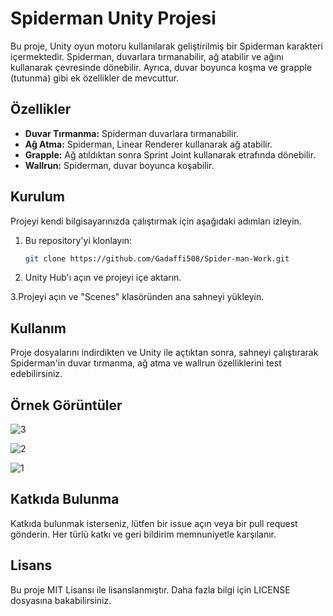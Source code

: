 # Spiderman Unity Projesi

Bu proje, Unity oyun motoru kullanılarak geliştirilmiş bir Spiderman karakteri içermektedir. Spiderman, duvarlara tırmanabilir, ağ atabilir ve ağını kullanarak çevresinde dönebilir. Ayrıca, duvar boyunca koşma ve grapple (tutunma) gibi ek özellikler de mevcuttur.

## Özellikler

- **Duvar Tırmanma:** Spiderman duvarlara tırmanabilir.
- **Ağ Atma:** Spiderman, Linear Renderer kullanarak ağ atabilir.
- **Grapple:** Ağ atıldıktan sonra Sprint Joint kullanarak etrafında dönebilir.
- **Wallrun:** Spiderman, duvar boyunca koşabilir.

## Kurulum

Projeyi kendi bilgisayarınızda çalıştırmak için aşağıdaki adımları izleyin.

1. Bu repository'yi klonlayın:
   ```sh
   git clone https://github.com/Gadaffi508/Spider-man-Work.git

2. Unity Hub'ı açın ve projeyi içe aktarın.
   
3.Projeyi açın ve "Scenes" klasöründen ana sahneyi yükleyin.

## Kullanım

Proje dosyalarını indirdikten ve Unity ile açtıktan sonra, sahneyi çalıştırarak Spiderman'in duvar tırmanma, ağ atma ve wallrun özelliklerini test edebilirsiniz.

## Örnek Görüntüler

![3](https://github.com/Gadaffi508/Spider-man-Work/assets/121219831/70120671-a651-4d83-8480-b07b4d35be16)

![2](https://github.com/Gadaffi508/Spider-man-Work/assets/121219831/301e0023-595d-4a39-8917-44393b530899)

![1](https://github.com/Gadaffi508/Spider-man-Work/assets/121219831/75a753e6-46d3-495b-b570-1c7162e97aff)


## Katkıda Bulunma

Katkıda bulunmak isterseniz, lütfen bir issue açın veya bir pull request gönderin. Her türlü katkı ve geri bildirim memnuniyetle karşılanır.

## Lisans

Bu proje MIT Lisansı ile lisanslanmıştır. Daha fazla bilgi için LICENSE dosyasına bakabilirsiniz.
